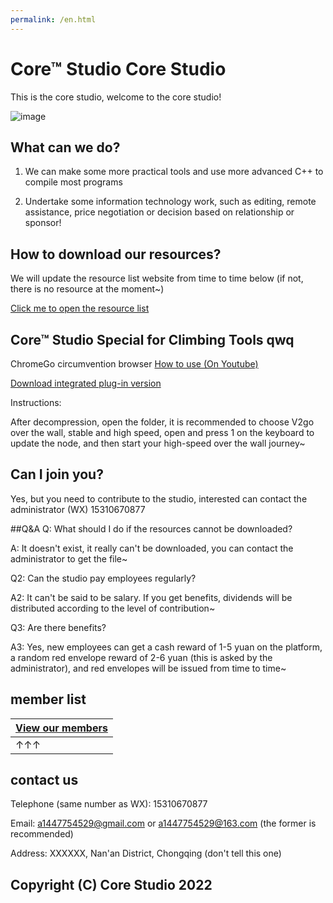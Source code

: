 ```yaml
---
permalink: /en.html
---
```


# Core™ Studio Core Studio

This is the core studio, welcome to the core studio!

![image](https://download.123pan.cn/123-531/7a57739b/1767126-0/7a57739b498eeb79e39b7709a372f213?v=3&t=1649938297&s=9fc4aeead4414cca0d8abb22d29a7d13&i=7756952a&filename=CORESTUDIO.png)
## What can we do?
1. We can make some more practical tools and use more advanced C++ to compile most programs

2. Undertake some information technology work, such as editing, remote assistance, price negotiation or decision based on relationship or sponsor!

## How to download our resources?
We will update the resource list website from time to time below (if not, there is no resource at the moment~)

[Click me to open the resource list](https://www.123pan.com/s/dUF9-Pskw3)

## Core™ Studio Special for Climbing Tools qwq

ChromeGo circumvention browser
[How to use (On Youtube)](https://www.youtube.com/watch?v=fAhzDLVjml8)

[Download integrated plug-in version](https://www.123pan.com/s/dUF9-Xskw3)

Instructions:

After decompression, open the folder, it is recommended to choose V2go over the wall, stable and high speed, open and press 1 on the keyboard to update the node, and then start your high-speed over the wall journey~

## Can I join you?
Yes, but you need to contribute to the studio, interested can contact the administrator (WX) 15310670877

##Q&A
Q: What should I do if the resources cannot be downloaded?

A: It doesn't exist, it really can't be downloaded, you can contact the administrator to get the file~

Q2: Can the studio pay employees regularly?

A2: It can't be said to be salary. If you get benefits, dividends will be distributed according to the level of contribution~

Q3: Are there benefits?

A3: Yes, new employees can get a cash reward of 1-5 yuan on the platform, a random red envelope reward of 2-6 yuan (this is asked by the administrator), and red envelopes will be issued from time to time~

## member list

| [View our members](https://www.corestudi0.github.io/studio-members-list) |
| - |
| ↑↑↑ |

## contact us
Telephone (same number as WX): 15310670877

Email: a1447754529@gmail.com or a1447754529@163.com (the former is recommended)

Address: XXXXXX, Nan'an District, Chongqing (don't tell this one)

## Copyright (C) Core Studio 2022
